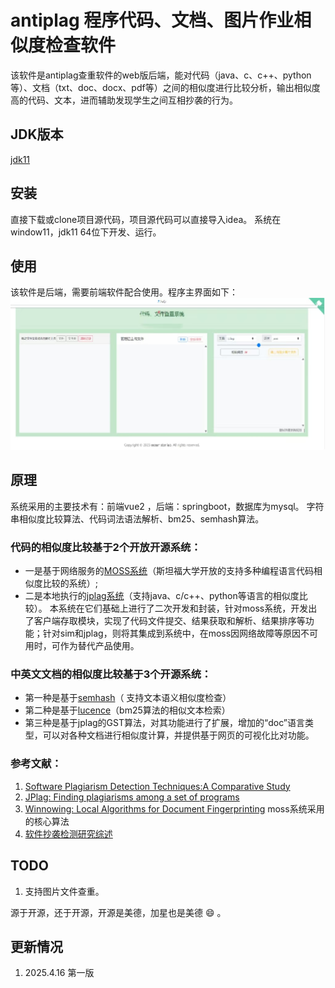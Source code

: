 # antiplag 程序代码、文档、图片作业相似度检查软件
该软件是antiplag查重软件的web版后端，能对代码（java、c、c++、python等）、文档（txt、doc、docx、pdf等）之间的相似度进行比较分析，输出相似度高的代码、文本，进而辅助发现学生之间互相抄袭的行为。

## JDK版本
[jdk11](https://www.oracle.com/technetwork/java/javase/downloads/jdk11-downloads-5066655.html)

## 安装
直接下载或clone项目源代码，项目源代码可以直接导入idea。
系统在window11，jdk11 64位下开发、运行。

## 使用
该软件是后端，需要前端软件配合使用。程序主界面如下：
![程序主界面](./img.png) 
  
## 原理
系统采用的主要技术有：前端vue2 ，后端：springboot，数据库为mysql。
字符串相似度比较算法、代码词法语法解析、bm25、semhash算法。

### 代码的相似度比较基于2个开放开源系统：
* 一是基于网络服务的[MOSS系统](http://theory.stanford.edu/~aiken/moss/)（斯坦福大学开放的支持多种编程语言代码相似度比较的系统）;
* 二是本地执行的[jplag系统](https://github.com/jplag/jplag/)（支持java、c/c++、python等语言的相似度比较）。
本系统在它们基础上进行了二次开发和封装，针对moss系统，开发出了客户端存取模块，实现了代码文件提交、结果获取和解析、结果排序等功能；针对sim和jplag，则将其集成到系统中，在moss因网络故障等原因不可用时，可作为替代产品使用。

### 中英文文档的相似度比较基于3个开源系统：

* 第一种是基于[semhash](https://github.com/MinishLab/semhash)（ 支持文本语义相似度检查）
* 第二种是基于[lucence](https://github.com/apache/lucene)（bm25算法的相似文本检索）
* 第三种是基于jplag的GST算法，对其功能进行了扩展，增加的“doc”语言类型，可以对各种文档进行相似度计算，并提供基于网页的可视化比对功能。

### 参考文献：
1. [Software Plagiarism Detection Techniques:A Comparative Study](http://www.ijcsit.com/docs/Volume%205/vol5issue04/ijcsit2014050441.pdf)
2. [JPlag: Finding plagiarisms among a set of programs](http://page.mi.fu-berlin.de/prechelt/Biblio/jplagTR.pdf)
3. [Winnowing: Local Algorithms for Document Fingerprinting](http://theory.stanford.edu/~aiken/publications/papers/sigmod03.pdf) moss系统采用的核心算法
4. [软件抄袭检测研究综述](https://faculty.ist.psu.edu/wu/papers/spd-survey-16.pdf)

## TODO
1. 支持图片文件查重。 


源于开源，还于开源，开源是美德，加星也是美德 :smile: 。

## 更新情况
1. 2025.4.16 第一版

 